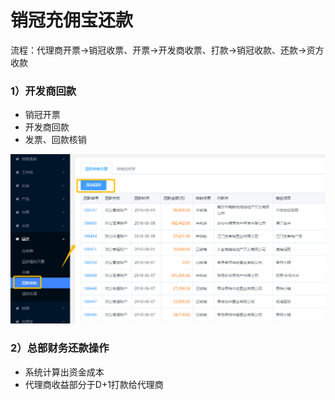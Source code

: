 # 销冠充佣宝还款

流程：代理商开票→销冠收票、开票→开发商收票、打款→销冠收款、还款→资方收款

### 1）开发商回款

* 销冠开票
* 开发商回款
* 发票、回款核销

![](/assets/import.png回款核销)

### 2）总部财务还款操作

* 系统计算出资金成本
* 代理商收益部分于D+1打款给代理商



